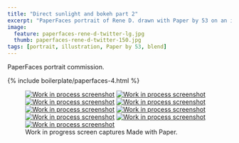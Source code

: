 ```yaml
---
title: "Direct sunlight and bokeh part 2"
excerpt: "PaperFaces portrait of Rene D. drawn with Paper by 53 on an iPad."
image: 
  feature: paperfaces-rene-d-twitter-lg.jpg
  thumb: paperfaces-rene-d-twitter-150.jpg
tags: [portrait, illustration, Paper by 53, blend]
---
```


PaperFaces portrait commission.

{% include boilerplate/paperfaces-4.html %}

<figure class="third">
  <a href="{{ site.url }}/images/paperfaces-rene-d-process-1-lg.jpg"><img src="{{ site.url }}/images/paperfaces-rene-d-process-1-600.jpg" alt="Work in process screenshot"></a>
  <a href="{{ site.url }}/images/paperfaces-rene-d-process-2-lg.jpg"><img src="{{ site.url }}/images/paperfaces-rene-d-process-2-600.jpg" alt="Work in process screenshot"></a>
  <a href="{{ site.url }}/images/paperfaces-rene-d-process-3-lg.jpg"><img src="{{ site.url }}/images/paperfaces-rene-d-process-3-600.jpg" alt="Work in process screenshot"></a>
  <a href="{{ site.url }}/images/paperfaces-rene-d-process-4-lg.jpg"><img src="{{ site.url }}/images/paperfaces-rene-d-process-4-600.jpg" alt="Work in process screenshot"></a>
  <a href="{{ site.url }}/images/paperfaces-rene-d-process-5-lg.jpg"><img src="{{ site.url }}/images/paperfaces-rene-d-process-5-600.jpg" alt="Work in process screenshot"></a>
  <a href="{{ site.url }}/images/paperfaces-rene-d-process-7-lg.jpg"><img src="{{ site.url }}/images/paperfaces-rene-d-process-7-600.jpg" alt="Work in process screenshot"></a>
  <a href="{{ site.url }}/images/paperfaces-rene-d-process-8-lg.jpg"><img src="{{ site.url }}/images/paperfaces-rene-d-process-8-600.jpg" alt="Work in process screenshot"></a>
  <a href="{{ site.url }}/images/paperfaces-rene-d-process-9-lg.jpg"><img src="{{ site.url }}/images/paperfaces-rene-d-process-9-600.jpg" alt="Work in process screenshot"></a>
  <a href="{{ site.url }}/images/paperfaces-rene-d-process-10-lg.jpg"><img src="{{ site.url }}/images/paperfaces-rene-d-process-10-600.jpg" alt="Work in process screenshot"></a>
  <figcaption>Work in progress screen captures Made with Paper.</figcaption>
</figure>
